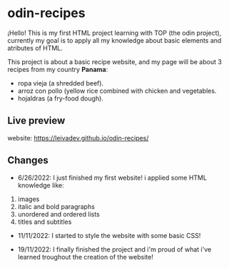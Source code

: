 # odin-recipes

¡Hello! This is my first HTML project learning with TOP (the odin project), currently my goal is to apply all my knowledge about basic elements and atributes of HTML.

This project is about a basic recipe website, and my page will be about 3 recipes from my country **Panama**:

- ropa vieja (a shredded beef).
- arroz con pollo (yellow rice combined with chicken and vegetables.
- hojaldras (a fry-food dough).

## Live preview

website: https://leivadev.github.io/odin-recipes/

## Changes

- 6/26/2022: I just finished my first website! i applied some HTML knowledge like:

1. images
2. italic and bold paragraphs
3. unordered and ordered lists
4. titles and subtitles

- 11/11/2022: I started to style the website with some basic CSS!

- 19/11/2022: I finally finished the project and i'm proud of what i've learned troughout the creation of the website!
